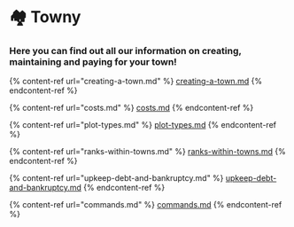 # 🏘 Towny

### Here you can find out all our information on creating, maintaining and paying for your town!

{% content-ref url="creating-a-town.md" %}
[creating-a-town.md](creating-a-town.md)
{% endcontent-ref %}

{% content-ref url="costs.md" %}
[costs.md](costs.md)
{% endcontent-ref %}

{% content-ref url="plot-types.md" %}
[plot-types.md](plot-types.md)
{% endcontent-ref %}

{% content-ref url="ranks-within-towns.md" %}
[ranks-within-towns.md](ranks-within-towns.md)
{% endcontent-ref %}

{% content-ref url="upkeep-debt-and-bankruptcy.md" %}
[upkeep-debt-and-bankruptcy.md](upkeep-debt-and-bankruptcy.md)
{% endcontent-ref %}

{% content-ref url="commands.md" %}
[commands.md](commands.md)
{% endcontent-ref %}
